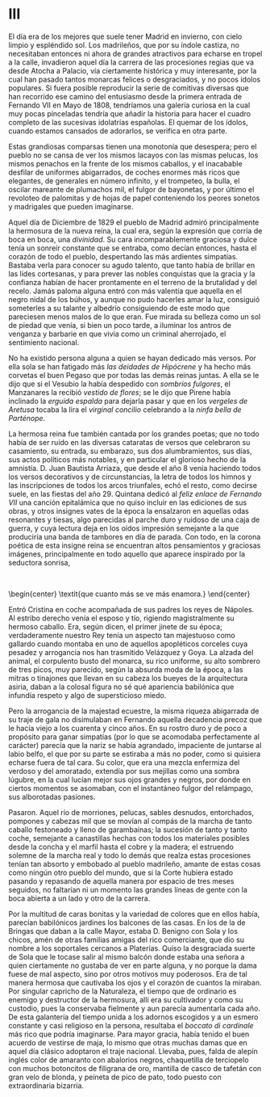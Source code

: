 # III

El día era de los mejores que suele tener Madrid en invierno, con cielo limpio
y espléndido sol. Los madrileños, que por su índole castiza, no necesitaban
entonces ni ahora de grandes atractivos para echarse en tropel a la calle,
invadieron aquel día la carrera de las procesiones regias que va desde Atocha
a Palacio, vía ciertamente histórica y muy interesante, por la cual han pasado
tantos monarcas felices o desgraciados, y no pocos ídolos populares. Si fuera
posible reproducir la serie de comitivas diversas que han recorrido ese camino
del entusiasmo desde la primera entrada de Fernando VII en Mayo de 1808,
tendríamos una galería curiosa en la cual muy pocas pinceladas tendría que
añadir la historia para hacer el cuadro completo de las sucesivas idolatrías
españolas. El quemar de los ídolos, cuando estamos cansados de adorarlos, se
verifica en otra parte.

Estas grandiosas comparsas tienen una monotonía que desespera; pero el pueblo
no se cansa de ver los mismos lacayos con las mismas pelucas, los mismos
penachos en la frente de los mismos caballos, y el inacabable desfilar de
uniformes abigarrados, de coches enormes más ricos que elegantes, de generales
en número infinito, y el trompeteo, la bulla, el oscilar mareante de plumachos
mil, el fulgor de bayonetas, y por último el revoloteo de palomitas y de hojas
de papel conteniendo los peores sonetos y madrigales que pueden imaginarse.

Aquel día de Diciembre de 1829 el pueblo de Madrid admiró principalmente la
hermosura de la nueva reina, la cual era, según la expresión que corría de boca
en boca, una *divinidad*. Su cara incomparablemente graciosa y dulce tenía un
sonreír constante que se entraba, como decían entonces, hasta el corazón de
todo el pueblo, despertando las más ardientes simpatías. Bastaba verla para
conocer su agudo talento, que tanto había de brillar en las lides cortesanas,
y para prever las nobles conquistas que la gracia y la confianza habían de
hacer prontamente en el terreno de la brutalidad y del recelo. Jamás paloma
alguna entró con más valentía que aquella en el negro nidal de los búhos,
y aunque no pudo hacerles amar la luz, consiguió someterles a su talante
y albedrío consiguiendo de este modo que pareciesen menos malos de lo que eran.
Fue mirada su belleza como un sol de piedad que venía, si bien un poco tarde,
a iluminar los antros de venganza y barbarie en que vivía como un criminal
aherrojado, el sentimiento nacional.

No ha existido persona alguna a quien se hayan dedicado más versos. Por ella
sola se han fatigado más *las deidades de Hipócrene* y ha hecho más corvetas el
buen Pegaso que por todas las demás reinas juntas. A ella se le dijo que si el
Vesubio la había despedido con *sombríos fulgores*, el Manzanares la recibió
*vestido de flores*; se le dijo que Pirene había inclinado la *erguida espalda*
para dejarla pasar y que en los *vergeles de Aretusa* tocaba la lira el
*virginal concilio* celebrando a la *ninfa bella de Parténope*.

La hermosa reina fue también cantada por los grandes poetas; que no todo había
de ser ruido en las diversas cataratas de versos que celebraron su casamiento,
su entrada, su embarazo, sus dos alumbramientos, sus días, sus actos políticos
más notables, y en particular el glorioso hecho de la amnistía. D. Juan
Bautista Arriaza, que desde el año 8 venía haciendo todos los versos
decorativos y de circunstancias, la letra de todos los himnos y las
inscripciones de todos los arcos triunfales, echó el resto, como decirse suele,
en las fiestas del año 29. Quintana dedicó al *feliz enlace de Fernando VII*
una canción epitalámica que no quiso incluir en las ediciones de sus obras,
y otros insignes vates de la época la ensalzaron en aquellas odas resonantes
y tiesas, algo parecidas al parche duro y ruidoso de una caja de guerra, y cuya
lectura deja en los oídos impresión semejante a la que produciría una banda de
tambores en día de parada. Con todo, en la corona poética de esta insigne reina
se encuentran altos pensamientos y graciosas imágenes, principalmente en todo
aquello que aparece inspirado por la seductora sonrisa, 

<!---
<div style="text-align:center;">*que cuanto más se ve más enamora*.</div>
-->

<p> </p>

\begin{center}
\textit{que cuanto más se ve más enamora.}
\end{center}

Entró Cristina en coche acompañada de sus padres los reyes de Nápoles. Al
estribo derecho venía el esposo y tío, rigiendo magistralmente su hermoso
caballo. Era, según dicen, el primer jinete de su época; verdaderamente nuestro
Rey tenía un aspecto tan majestuoso como gallardo cuando montaba en uno de
aquellos apopléticos corceles cuya pesadez y arrogancia nos han trasmitido
Velázquez y Goya. La alzada del animal, el corpulento busto del monarca, su
rico uniforme, su alto sombrero de tres picos, muy parecido, según la absurda
moda de la época, a las mitras o tinajones que llevan en su cabeza los bueyes
de la arquitectura asiria, daban a la colosal figura no sé qué apariencia
babilónica que infundía respeto y algo de supersticioso miedo.

Pero la arrogancia de la majestad ecuestre, la misma riqueza abigarrada de su
traje de gala no disimulaban en Fernando aquella decadencia precoz que le hacía
viejo a los cuarenta y cinco años. En su rostro duro y de poco a propósito para
ganar simpatías (por lo que se acomodaba perfectamente al carácter) parecía que
la nariz se había agrandado, impaciente de juntarse al labio belfo, el que por
su parte se estiraba a más no poder, como si quisiera echarse fuera de tal
cara. Su color, que era una mezcla enfermiza del verdoso y del amoratado,
extendía por sus mejillas como una sombra lúgubre, en la cual lucían mejor sus
ojos grandes y negros, por donde en ciertos momentos se asomaban, con el
instantáneo fulgor del relámpago, sus alborotadas pasiones.

Pasaron. Aquel río de morriones, pelucas, sables desnudos, entorchados,
pompones y cabezas mil que se movían al compás de la marcha de tanto caballo
festoneado y lleno de garambainas; la sucesión de tanto y tanto coche,
semejante a canastillas hechas con todos los materiales posibles desde la
concha y el marfil hasta el cobre y la madera; el estruendo solemne de la
marcha real y todo lo demás que realza estas procesiones tenían tan absorto
y embobado al pueblo madrileño, amante de estas cosas como ningún otro pueblo
del mundo, que si la Corte hubiera estado pasando y repasando de aquella manera
por espacio de tres meses seguidos, no faltarían ni un momento las grandes
líneas de gente con la boca abierta a un lado y otro de la carrera.

Por la multitud de caras bonitas y la variedad de colores que en ellos había,
parecían babilónicos jardines los balcones de las casas. En los de la de
Bringas que daban a la calle Mayor, estaba D. Benigno con Sola y los chicos,
amén de otras familias amigas del rico comerciante, que dio su nombre a los
soportales cercanos a Platerías. Quiso la desgraciada suerte de Sola que le
tocase salir al mismo balcón donde estaba una señora a quien ciertamente no
gustaba de ver en parte alguna, y no porque la dama fuese de mal aspecto, sino
por otros motivos muy poderosos. Era de tal manera hermosa que cautivaba los
ojos y el corazón de cuantos la miraban. Por singular capricho de la
Naturaleza, el tiempo que de ordinario es enemigo y destructor de la hermosura,
allí era su cultivador y como su custodio, pues la conservaba fielmente y aun
parecía aumentarla cada año. De esta galantería del tiempo unida a los adornos
escogidos y a un esmero constante y casi religioso en la persona, resultaba el
*boccato di cardinale* más rico que podría imaginarse. Para mayor gracia, había
tenido el buen acuerdo de vestirse de maja, lo mismo que otras muchas damas que
en aquel día clásico adoptaron el traje nacional. Llevaba, pues, falda de
alepín inglés color de amaranto con abalorios negros, chaquetilla de terciopelo
con muchos botoncitos de filigrana de oro, mantilla de casco de tafetán con
gran velo de blonda, y peineta de pico de pato, todo puesto con extraordinaria
bizarría.
